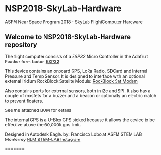 # NSP2018-SkyLab-Hardware
ASFM Near Space Program 2018 - SkyLab FlightComputer Hardware

## Welcome to NSP2018-SkyLab-Hardware repository
The flight computer consists of a *ESP32* Micro Controller in the Adafruit Feather form factor. 
[ESP32](https://www.adafruit.com/product/3405)

This device contains an onboard GPS, LoRa Radio, SDCard and Internal Pressure and Temp Sensor. It is designed to interface with an optional external Iridium RockBlock Satelite Module:
[RockBlock Sat Modem](https://www.sparkfun.com/products/14498)

Also contains ports for external sensors, both in i2c and SPI. It also has a couple of mosfets for a buzzer and a beacon or optionally an electric match to prevent floaters.

See the attached BOM for details

The internal GPS is a U-Blox GPS picked because it allows the device to be effective above the 60,000ft gps limit.

Designed in Autodesk Eagle.
by: Francisco Lobo
at ASFM STEM LAB Monterrey
[HLM STEM-LAB Instagram](https://www.instagram.com/asfmstemlab/)

=======
